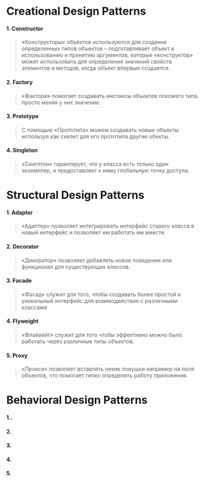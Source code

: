 # Creational Design Patterns
#### 1. Constructor
> «Конструкторы» объектов используются для создания определенных типов объектов – подготавливает объект к использованию и принятию аргументов, которые  «конструктор» может использовать для определения значений свойств элементов и методов, когда объект впервые создается.

#### 2. Factory
> «Фактори» помогает создавать инстансы объектов похожего типа, просто меняя у них значение.

#### 3. Prototype
> С помощью «Прототипа» можем создавать новые объекты используя как скелет для его прототипа другие обекты.

#### 4. Singleton
> «Синглтон» гарантирует, что у класса есть только один экземпляр, и 
> предоставляет к нему глобальную точку доступа.

# Structural Design Patterns
#### 1. Adapter
> «Адаптер» позволяет интегрировать интерфейс старого класса в новый интерфейс 
> и позволяет им работать им вместе.

#### 2. Decorator
> «Декоратор» позволяет добавлять новое поведение или функционал для существующих классов.

#### 3. Facade
> «Фасад» служит для того, чтобы создавать более простой и уникальный интерфейс для
> взаимодействие с различными классами

#### 4. Flyweight
> «Флайвейт» служит для того чтобы эффективно можно было работать через различные типы объектов.

#### 5. Proxy
> «Прокси» позволяет вставлять некие ловушки например на поля объектов, 
> что помогает гипко определять работу приложения.

# Behavioral Design Patterns
#### 1..

#### 2.

#### 3.

#### 4.

#### 5.
